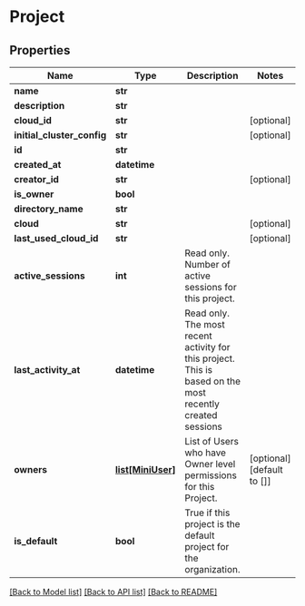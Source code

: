 # Project

## Properties
Name | Type | Description | Notes
------------ | ------------- | ------------- | -------------
**name** | **str** |  | 
**description** | **str** |  | 
**cloud_id** | **str** |  | [optional] 
**initial_cluster_config** | **str** |  | [optional] 
**id** | **str** |  | 
**created_at** | **datetime** |  | 
**creator_id** | **str** |  | [optional] 
**is_owner** | **bool** |  | 
**directory_name** | **str** |  | 
**cloud** | **str** |  | [optional] 
**last_used_cloud_id** | **str** |  | [optional] 
**active_sessions** | **int** | Read only. Number of active sessions for this project. | 
**last_activity_at** | **datetime** | Read only. The most recent activity for this project. This is based on the most recently created sessions | 
**owners** | [**list[MiniUser]**](MiniUser.md) | List of Users who have Owner level permissions for this Project. | [optional] [default to []]
**is_default** | **bool** | True if this project is the default project for the organization. | 

[[Back to Model list]](../README.md#documentation-for-models) [[Back to API list]](../README.md#documentation-for-api-endpoints) [[Back to README]](../README.md)


